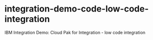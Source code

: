 # integration-demo-code-low-code-integration
IBM Integration Demo: Cloud Pak for Integration - low code integration
